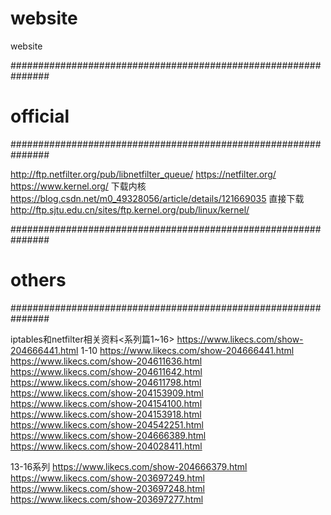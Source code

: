 # website
website

###############################################################
# official
###############################################################

http://ftp.netfilter.org/pub/libnetfilter_queue/
https://netfilter.org/
https://www.kernel.org/
下载内核
https://blog.csdn.net/m0_49328056/article/details/121669035
直接下载
http://ftp.sjtu.edu.cn/sites/ftp.kernel.org/pub/linux/kernel/





###############################################################
# others 
###############################################################

iptables和netfilter相关资料<系列篇1~16>
https://www.likecs.com/show-204666441.html
1-10
https://www.likecs.com/show-204666441.html
https://www.likecs.com/show-204611636.html
https://www.likecs.com/show-204611642.html
https://www.likecs.com/show-204611798.html
https://www.likecs.com/show-204153909.html
https://www.likecs.com/show-204154100.html
https://www.likecs.com/show-204153918.html
https://www.likecs.com/show-204542251.html
https://www.likecs.com/show-204666389.html
https://www.likecs.com/show-204028411.html

13-16系列
https://www.likecs.com/show-204666379.html
https://www.likecs.com/show-203697249.html
https://www.likecs.com/show-203697248.html
https://www.likecs.com/show-203697277.html

